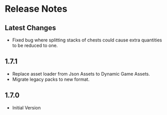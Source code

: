 ﻿# Release Notes

## Latest Changes

- Fixed bug where splitting stacks of chests could cause extra quantities to be reduced to one.

## 1.7.1

- Replace asset loader from Json Assets to Dynamic Game Assets.
- Migrate legacy packs to new format.

## 1.7.0

- Initial Version